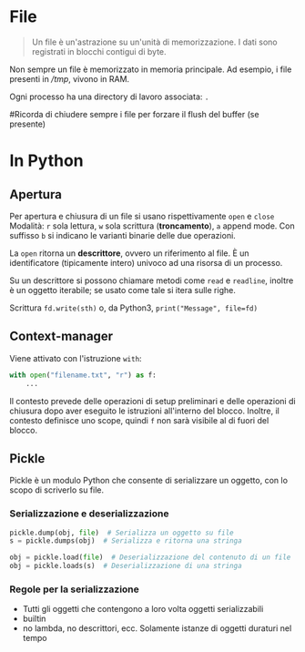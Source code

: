 # File
>Un file è un'astrazione su un'unità di memorizzazione. I dati sono registrati in blocchi contigui di byte.

Non sempre un file è memorizzato in memoria principale. Ad esempio, i file presenti in */tmp*, vivono in RAM.

Ogni processo ha una directory di lavoro associata: `.`

#Ricorda di chiudere sempre i file per forzare il flush del buffer (se presente)

# In Python
## Apertura
Per apertura e chiusura di un file si usano rispettivamente `open` e `close`
Modalità: `r` sola lettura, `w` sola scrittura (**troncamento**), `a` append mode. Con suffisso `b` si indicano le varianti binarie delle due operazioni.

La `open` ritorna un **descrittore**, ovvero un riferimento al file. È un identificatore (tipicamente intero) univoco ad una risorsa di un processo.

Su un descrittore si possono chiamare metodi come `read` e `readline`, inoltre è un oggetto iterabile; se usato come tale si itera sulle righe.

Scrittura `fd.write(sth)` o, da Python3, `print("Message", file=fd)`

## Context-manager
Viene attivato con l'istruzione `with`:
```Python
with open("filename.txt", "r") as f:
	...
```

Il contesto prevede delle operazioni di setup preliminari e delle operazioni di chiusura dopo aver eseguito le istruzioni all'interno del blocco. Inoltre, il contesto definisce uno scope, quindi `f` non sarà visibile al di fuori del blocco.

## Pickle
Pickle è un modulo Python che consente di serializzare un oggetto, con lo scopo di scriverlo su file.

### Serializzazione e deserializzazione
```Python
pickle.dump(obj, file)  # Serializza un oggetto su file
s = pickle.dumps(obj)  # Serializza e ritorna una stringa

obj = pickle.load(file)  # Deserializzazione del contenuto di un file
obj = pickle.loads(s)  # Deserializzazione di una stringa
```

### Regole per la serializzazione
- Tutti gli oggetti che contengono a loro volta oggetti serializzabili
- builtin
- no lambda, no descrittori, ecc. Solamente istanze di oggetti duraturi nel tempo

